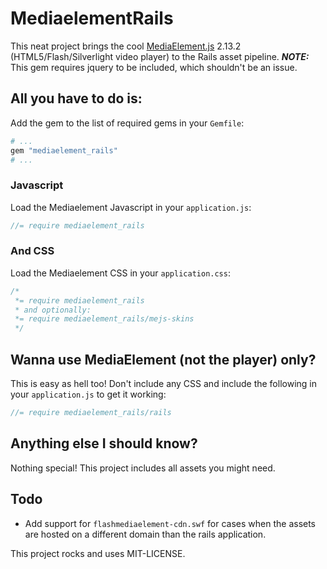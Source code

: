 #  MediaelementRails #

This neat project brings the cool [MediaElement.js](http://mediaelementjs.com/) 2.13.2 (HTML5/Flash/Silverlight video player) to the Rails asset pipeline. __*NOTE:*__ This gem requires jquery to be included, which shouldn't be an issue.

## All you have to do is: ##

Add the gem to the list of required gems in your `Gemfile`:

``` ruby
# ...
gem "mediaelement_rails"
# ...
```

### Javascript ###

Load the Mediaelement Javascript in your `application.js`:

``` javascript
//= require mediaelement_rails
```

### And CSS ###

Load the Mediaelement CSS in your `application.css`:

``` css
/*
 *= require mediaelement_rails
 * and optionally:
 *= require mediaelement_rails/mejs-skins
 */
```

## Wanna use MediaElement (not the player) only? ##

This is easy as hell too! 
Don't include any CSS and include the following in your `application.js` to get it working:

``` javascript
//= require mediaelement_rails/rails
```

## Anything else I should know? ##

Nothing special! This project includes all assets you might need.

## Todo ##

- Add support for `flashmediaelement-cdn.swf` for cases when the assets are hosted on a different domain than the rails application.

This project rocks and uses MIT-LICENSE.
